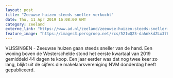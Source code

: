 ```yaml
---
layout: post
title: "Zeeuwse huizen steeds sneller verkocht"
date: Thu, 11 Apr 2019 16:08:00 GMT
category: zeeland
externe_link: "https://www.ad.nl/zeeland/zeeuwse-huizen-steeds-sneller-verkocht~a1993a4d/"
feature_image: "https://images3.persgroep.net/rcs/521wQ2S-daAnkkdZLx376b7Sa-o/diocontent/108276092/_fitwidth/400/?appId=21791a8992982cd8da851550a453bd7f&quality=0.7"
---
```


VLISSINGEN - Zeeuwse huizen gaan steeds sneller van de hand. Een woning boven de Westerschelde stond het eerste kwartaal van 2019 gemiddeld 44 dagen te koop. Een jaar eerder was dat nog twee keer zo lang, blijkt uit de cijfers die makelaarsvereniging NVM donderdag heeft gepubliceerd.
